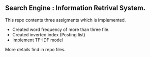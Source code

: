 ## Search Engine : Information Retrival System. 

This repo contents three assigments which is implemented.
- Created word frequency of more than three file.
- Created inverted index (Posting list)
- Implement TF-IDF model 

More details find in repo files.
